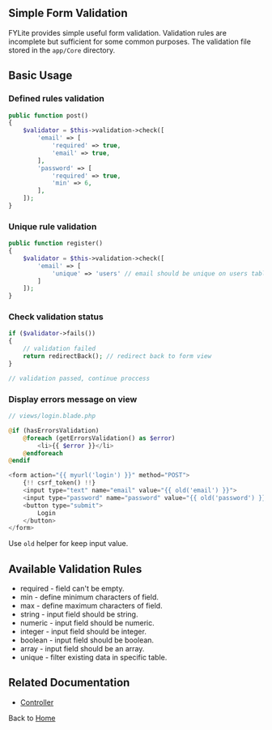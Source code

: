 ## Simple Form Validation

FYLite provides simple useful form validation. Validation rules are incomplete but sufficient for some common purposes. The validation file stored in the `app/Core` directory.

## Basic Usage

### Defined rules validation
```php
public function post()
{
    $validator = $this->validation->check([
        'email' => [
            'required' => true,
            'email' => true,
        ],
        'password' => [
            'required' => true,
            'min' => 6,
        ],
    ]);
}
```

### Unique rule validation
```php
public function register()
{
    $validator = $this->validation->check([
        'email' => [
            'unique' => 'users' // email should be unique on users table
        ]
    ]);
}
```

### Check validation status
```php
if ($validator->fails())
{
    // validation failed
    return redirectBack(); // redirect back to form view
}

// validation passed, continue proccess
```

### Display errors message on view
```php
// views/login.blade.php

@if (hasErrorsValidation) 
    @foreach (getErrorsValidation() as $error)
        <li>{{ $error }}</li>
    @endforeach
@endif

<form action="{{ myurl('login') }}" method="POST">
    {!! csrf_token() !!} 
    <input type="text" name="email" value="{{ old('email') }}">
    <input type="password" name="password" value="{{ old('password') }}">
    <button type="submit">
        Login
    </button>
</form>
```
Use `old` helper for keep input value.

## Available Validation Rules
* required - field can't be empty.
* min - define minimum characters of field.
* max - define maximum characters of field.
* string - input field should be string.
* numeric - input field should be numeric.
* integer - input field should be integer.
* boolean - input field should be boolean.
* array - input field should be an array.
* unique - filter existing data in specific table.

## Related Documentation
* [Controller](https://github.com/biobii/fylite/blob/master/docs/controller.md)

Back to [Home](https://github.com/biobii/fylite)


